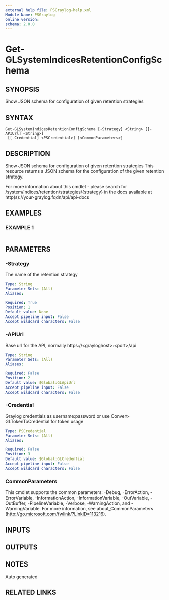 ```yaml
---
external help file: PSGraylog-help.xml
Module Name: PSGraylog
online version:
schema: 2.0.0
---
```


# Get-GLSystemIndicesRetentionConfigSchema

## SYNOPSIS
Show JSON schema for configuration of given retention strategies

## SYNTAX

```
Get-GLSystemIndicesRetentionConfigSchema [-Strategy] <String> [[-APIUrl] <String>]
 [[-Credential] <PSCredential>] [<CommonParameters>]
```

## DESCRIPTION
Show JSON schema for configuration of given retention strategies
This resource returns a JSON schema for the configuration of the given retention strategy.

For more information about this cmdlet - please search for /system/indices/retention/strategies/{strategy} in the docs available at http(s)://your-graylog.fqdn/api/api-docs

## EXAMPLES

### EXAMPLE 1
```

```

## PARAMETERS

### -Strategy
The name of the retention strategy

```yaml
Type: String
Parameter Sets: (All)
Aliases:

Required: True
Position: 1
Default value: None
Accept pipeline input: False
Accept wildcard characters: False
```

### -APIUrl
Base url for the API, normally https://\<grayloghost\>:\<port\>/api

```yaml
Type: String
Parameter Sets: (All)
Aliases:

Required: False
Position: 2
Default value: $Global:GLApiUrl
Accept pipeline input: False
Accept wildcard characters: False
```

### -Credential
Graylog credentials as username:password or use Convert-GLTokenToCredential for token usage

```yaml
Type: PSCredential
Parameter Sets: (All)
Aliases:

Required: False
Position: 3
Default value: $Global:GLCredential
Accept pipeline input: False
Accept wildcard characters: False
```

### CommonParameters
This cmdlet supports the common parameters: -Debug, -ErrorAction, -ErrorVariable, -InformationAction, -InformationVariable, -OutVariable, -OutBuffer, -PipelineVariable, -Verbose, -WarningAction, and -WarningVariable. For more information, see about_CommonParameters (http://go.microsoft.com/fwlink/?LinkID=113216).

## INPUTS

## OUTPUTS

## NOTES
Auto generated

## RELATED LINKS
